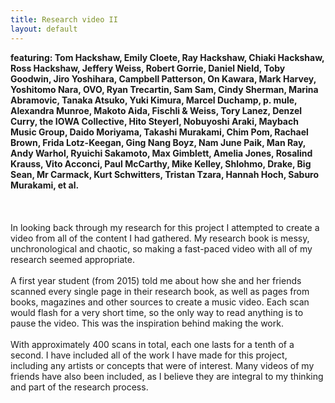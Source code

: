 ```yaml
---
title: Research video II
layout: default
---
```


**featuring: Tom Hackshaw, Emily Cloete, Ray Hackshaw, Chiaki Hackshaw, Ross Hackshaw, Jeffery Weiss, Robert Gorrie, Daniel Nield, Toby Goodwin, Jiro Yoshihara, Campbell Patterson, On Kawara, Mark Harvey, Yoshitomo Nara, OVO, Ryan Trecartin, Sam Sam, Cindy Sherman, Marina Abramovic, Tanaka Atsuko, Yuki Kimura, Marcel Duchamp, p. mule, Alexandra Munroe, Makoto Aida, Fischli & Weiss, Tory Lanez, Denzel Curry, the IOWA Collective, Hito Steyerl, Nobuyoshi Araki, Maybach Music Group, Daido Moriyama, Takashi Murakami, Chim Pom, Rachael Brown, Frida Lotz-Keegan, Ging Nang Boyz, Nam June Paik, Man Ray, Andy Warhol, Ryuichi Sakamoto, Max Gimblett, Amelia Jones, Rosalind Krauss, Vito Acconci, Paul McCarthy, Mike Kelley, Shlohmo, Drake, Big Sean, Mr Carmack, Kurt Schwitters, Tristan Tzara, Hannah Hoch, Saburo Murakami, et al.**
<br><br><br><br>
In looking back through my research for this project I attempted to create a video from all of the content I had gathered. My research book is messy, unchronological and chaotic, so making a fast-paced video with all of my research seemed appropriate.
<br><br>
A first year student (from 2015) told me about how she and her friends scanned every single page in their research book, as well as pages from books, magazines and other sources to create a music video. Each scan would flash for a very short time, so the only way to read anything is to pause the video. This was the inspiration behind making the work.
<br><br>
With approximately 400 scans in total, each one lasts for a tenth of a second. I have included all of the work I have made for this project, including any artists or concepts that were of interest. Many videos of my friends have also been included, as I believe they are integral to my thinking and part of the research process.



